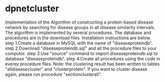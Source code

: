 # dpnetcluster
Implementation of the Algorithm of constructing a protein-based disease network by searching for disease groups in all disease similarity intervals. The algorithm is implemented by several procedures. The database and procedures are in the download files.
Installation instructions are below.
step 1.Create a database in MySQL with the name of "diseaseproteindb". 
step 2.Download "diseaseproteindb.sql" and all the procedure files to your computor.
step 3.Use "source" command to import diseaseproteindb.sql to database "diseaseproteindb".
step 4.Create all procedures using the code in everey procedure files.
Note: the clustering result has been written to tables "alldiseasecluster" and "clusterprotein". If you want to cluster disease again, please run procedure "sectionclusterall".
